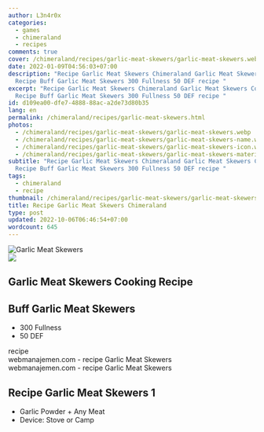 ```yaml
---
author: L3n4r0x
categories:
  - games
  - chimeraland
  - recipes
comments: true
cover: /chimeraland/recipes/garlic-meat-skewers/garlic-meat-skewers.webp
date: 2022-01-09T04:56:03+07:00
description: "Recipe Garlic Meat Skewers Chimeraland Garlic Meat Skewers Cooking
  Recipe Buff Garlic Meat Skewers 300 Fullness 50 DEF recipe "
excerpt: "Recipe Garlic Meat Skewers Chimeraland Garlic Meat Skewers Cooking
  Recipe Buff Garlic Meat Skewers 300 Fullness 50 DEF recipe "
id: d109ea00-dfe7-4888-88ac-a2de73d80b35
lang: en
permalink: /chimeraland/recipes/garlic-meat-skewers.html
photos:
  - /chimeraland/recipes/garlic-meat-skewers/garlic-meat-skewers.webp
  - /chimeraland/recipes/garlic-meat-skewers/garlic-meat-skewers-name.webp
  - /chimeraland/recipes/garlic-meat-skewers/garlic-meat-skewers-icon.webp
  - /chimeraland/recipes/garlic-meat-skewers/garlic-meat-skewers-material.webp
subtitle: "Recipe Garlic Meat Skewers Chimeraland Garlic Meat Skewers Cooking
  Recipe Buff Garlic Meat Skewers 300 Fullness 50 DEF recipe "
tags:
  - chimeraland
  - recipe
thumbnail: /chimeraland/recipes/garlic-meat-skewers/garlic-meat-skewers.webp
title: Recipe Garlic Meat Skewers Chimeraland
type: post
updated: 2022-10-06T06:46:54+07:00
wordcount: 645
---
```


<link
  rel="stylesheet"
  href="https://rawcdn.githack.com/dimaslanjaka/Web-Manajemen/870a349/css/bootstrap-5-3-0-alpha3-wrapper.css"
/>
<section id="bootstrap-wrapper">
  <div data-bs-theme="dark">
    <div class="card mb-2">
      <div class="card-body">
        <div class="row g-0">
          <div class="col-sm-4 position-relative mb-2">
            <img
              src="https://www.webmanajemen.com/chimeraland/recipes/garlic-meat-skewers/garlic-meat-skewers-material.webp"
              class="card-img fit-cover w-100 h-100"
              alt="Garlic Meat Skewers"
              data-fancybox="true"
            />
          </div>
          <div class="col-sm-8 mb-2">
            <div class="card-body">
              <div class="d-flex flex-row align-items-center mb-3">
                <img
                  class="d-inline-block me-2"
                  src="https://www.webmanajemen.com/chimeraland/recipes/garlic-meat-skewers/garlic-meat-skewers-icon.webp"
                  width="auto"
                  height="auto"
                  style="vertical-align: middle"
                />
                <h2 class="fs-5">Garlic Meat Skewers Cooking Recipe</h2>
              </div>
              <h2 class="card-title fs-5">Buff Garlic Meat Skewers</h2>
              <div class="card-text">
                <ul>
                  <li>300 Fullness</li>
                  <li>50 DEF</li>
                </ul>
              </div>
              <span class="badge rounded-pill">recipe</span>
            </div>
            <div class="card-footer text-end text-muted mt-auto">
              webmanajemen.com - recipe Garlic Meat Skewers
            </div>
          </div>
        </div>
      </div>
      <div class="card-footer text-end text-muted">
        webmanajemen.com - recipe Garlic Meat Skewers
      </div>
    </div>
    <div class="row mb-2">
      <div class="col-12 col-lg-6 recipe-item mb-2">
        <div class="card">
          <div class="card-body">
            <h2 class="card-title fs-5">Recipe Garlic Meat Skewers 1</h2>
            <div class="card-text">
              <ul>
                <li>Garlic Powder<span> + </span>Any Meat</li>
                <li>Device: Stove or Camp</li>
              </ul>
            </div>
          </div>
        </div>
      </div>
    </div>
  </div>
</section>